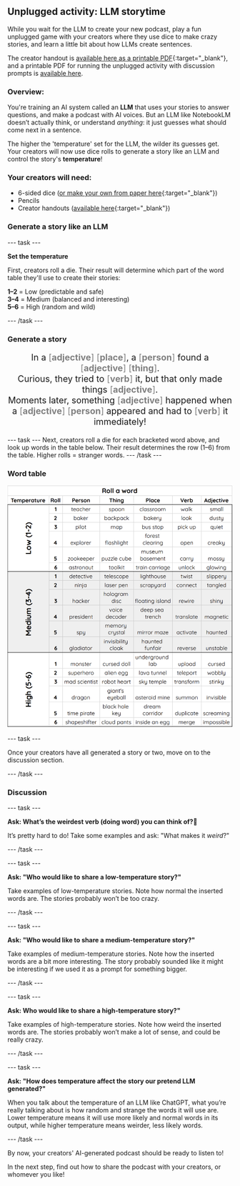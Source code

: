 ## Unplugged activity: LLM storytime

While you wait for the LLM to create your new podcast, play a fun unplugged game with your creators where they use dice to make crazy stories, and learn a little bit about how LLMs create sentences.

The creator handout is [available here as a printable PDF](resources/LLMStorytime_creator.pdf){:target="_blank"}, and a printable PDF for running the unplugged activity with discussion prompts is [available here](resources/LLMStorytime_leader.pdf).

### **Overview:**

You're training an AI system called an **LLM** that uses your stories to answer questions, and make a podcast with AI voices. But an LLM like NotebookLM doesn’t actually think, or understand *anything*: it just guesses what should come next in a sentence.

The higher the 'temperature' set for the LLM, the wilder its guesses get. Your creators will now use dice rolls to generate a story like an LLM and control the story's **temperature**!

### **Your creators will need:**
- 6-sided dice ([or make your own from paper here](resources/dice.pdf){:target="_blank"})
- Pencils
- Creator handouts ([available here](resources/LLMStorytime_creator.pdf){:target="_blank"})

### Generate a story like an LLM

--- task ---

**Set the temperature**

First, creators roll a die. Their result will determine which part of the word table they'll use to create their stories:

**1–2** \= Low (predictable and safe)  
**3–4** \= Medium (balanced and interesting)  
**5–6** \= High (random and wild)

--- /task ---

### Generate a story

<p style="font-size: 1.4em; text-align: center;">
  In a <span style="color: grey;">[<strong>adjective</strong>]</span> <span style="color: grey;">[<strong>place</strong>]</span>, 
  a <span style="color: grey;">[<strong>person</strong>]</span> found a 
  <span style="color: grey;">[<strong>adjective</strong>]</span> <span style="color: grey;">[<strong>thing</strong>]</span>.<br>
  Curious, they tried to <span style="color: grey;">[<strong>verb</strong>]</span> it, 
  but that only made things <span style="color: grey;">[<strong>adjective</strong>]</span>.<br>
  Moments later, something <span style="color: grey;">[<strong>adjective</strong>]</span> happened 
  when a <span style="color: grey;">[<strong>adjective</strong>]</span> <span style="color: grey;">[<strong>person</strong>]</span> 
  appeared and had to <span style="color: grey;">[<strong>verb</strong>]</span> it immediately!
</p>


--- task ---
Next, creators roll a die for each bracketed word above, and look up words in the table below. 
Their result determines the row (1–6) from the table. Higher rolls \= stranger words.
--- /task ---

###  Word table

![Table with dice rolls that generate a person, thing, place, verb, and adjective, grouped by temperature: low, medium, and high](images/word_table.png)


--- task ---

Once your creators have all generated a story or two, move on to the discussion section.

--- /task ---

### Discussion

--- task ---

**Ask: What’s the weirdest verb (doing word) you can think of?🤔**

It’s pretty hard to do! Take some examples and ask: "What makes it *weird*?"

--- /task ---

--- task ---

**Ask: "Who would like to share a low-temperature story?"**

Take examples of low-temperature stories. Note how normal the inserted words are. The stories probably won’t be too crazy.

--- /task ---

--- task ---

**Ask: "Who would like to share a medium-temperature story?"** 

Take examples of medium-temperature stories. Note how the inserted words are a bit more interesting. The story probably sounded like it might be interesting if we used it as a prompt for something bigger.

--- /task ---

--- task ---

**Ask: Who would like to share a high-temperature story?"** 

Take examples of high-temperature stories. Note how weird the inserted words are. The stories probably won’t make a lot of sense, and could be really crazy.

--- /task ---

--- task ---

**Ask: "How does temperature affect the story our pretend LLM generated?"** 

When you talk about the temperature of an LLM like ChatGPT, what you’re really talking about is how random and strange the words it will use are. Lower temperature means it will use more likely and normal words in its output, while higher temperature means weirder, less likely words.

--- /task ---

By now, your creators' AI-generated podcast should be ready to listen to! 

In the next step, find out how to share the podcast with your creators, or whomever you like!
